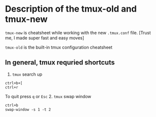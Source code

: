 # Description of the tmux-old and tmux-new
`tmux-new` is cheatsheet while working with the new `.tmux.conf` file. [Trust me, I made super fast and easy moves]

`tmux-old` is the built-in tmux configuration cheatsheet

## In general, tmux requried shortcuts

1. `tmux` search up
```
ctrl+b+[
ctrl+r
```
To quit press `q` or `Esc`
2. `tmux` swap window
```
ctrl+b
swap-window -s 1 -t 2
```

